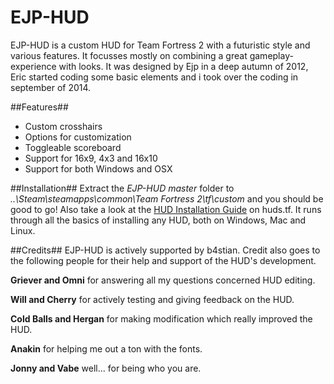 EJP-HUD
=======

EJP-HUD is a custom HUD for Team Fortress 2 with a futuristic style and various features. It focusses mostly on combining a great gameplay-experience with looks. It was designed by Ejp in a deep autumn of 2012, Eric started coding some basic elements and i took over the coding in september of 2014.  

##Features##
* Custom crosshairs
* Options for customization
* Toggleable scoreboard
* Support for 16x9, 4x3 and 16x10
* Support for both Windows and OSX

##Installation##
Extract the *EJP-HUD master* folder to *..\Steam\steamapps\common\Team Fortress 2\tf\custom* and you should be good to go! 
Also take a look at the [HUD Installation Guide](http://huds.tf/guides/?guide=1/) on huds.tf. It runs through all the basics of installing any HUD, both on Windows, Mac and Linux.

##Credits##
EJP-HUD is actively supported by b4stian. Credit also goes to the following people for their help and support of the HUD's development.

**Griever and Omni** for answering all my questions concerned HUD editing.

**Will and Cherry** for actively testing and giving feedback on the HUD.

**Cold Balls and Hergan** for making modification which really improved the HUD.

**Anakin** for helping me out a ton with the fonts.

**Jonny and Vabe** well... for being who you are.


